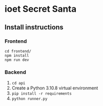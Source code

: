 # ioet Secret Santa

## Install instructions

### Frontend
```
cd frontend/
npm install
npm run dev
```

### Backend
1. `cd api`
2. Create a Python 3.10.8 virtual environment
3. `pip install -r requirements`
4. `python runner.py`
